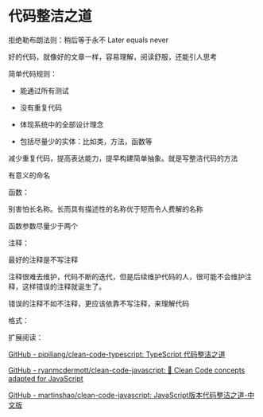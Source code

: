 # 代码整洁之道

拒绝勒布朗法则：稍后等于永不 Later equals never



好的代码，就像好的文章一样，容易理解，阅读舒服，还能引人思考





简单代码规则：

- 能通过所有测试

- 没有重复代码

- 体现系统中的全部设计理念

- 包括尽量少的实体：比如类，方法，函数等



减少重复代码，提高表达能力，提早构建简单抽象。就是写整洁代码的方法



有意义的命名





函数：

别害怕长名称。长而具有描述性的名称优于短而令人费解的名称



函数参数尽量少于两个



注释：

最好的注释是不写注释

注释很难去维护，代码不断的迭代，但是后续维护代码的人，很可能不会维护注释，这样错误的注释就诞生了。

错误的注释不如不注释，更应该依靠不写注释，来理解代码



格式：







扩展阅读：

[GitHub - pipiliang/clean-code-typescript: TypeScript 代码整洁之道](https://github.com/pipiliang/clean-code-typescript)

[GitHub - ryanmcdermott/clean-code-javascript: :bathtub: Clean Code concepts adapted for JavaScript](https://github.com/ryanmcdermott/clean-code-javascript)

[GitHub - martinshao/clean-code-javascript: JavaScript版本代码整洁之道-中文版](https://github.com/martinshao/clean-code-javascript)




